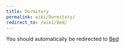```yaml
---
title: Dormitory
permalink: wiki/Dormitory/
redirect_to: /wiki/Bed/
---
```


You should automatically be redirected to [Bed](/keeperrl_wiki/Bed/)
